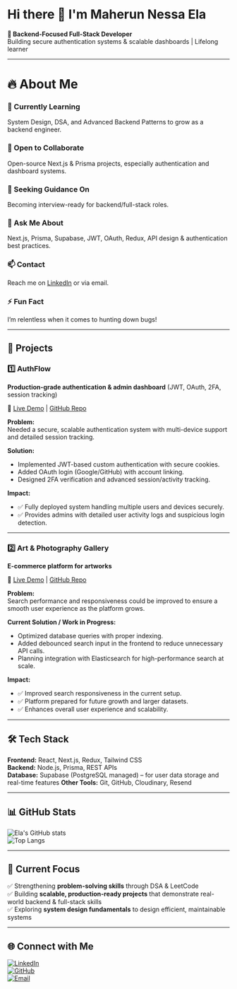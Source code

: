 # Hi there 👋 I'm Maherun Nessa Ela  

**🚀 Backend-Focused Full-Stack Developer**  
Building secure authentication systems & scalable dashboards | Lifelong learner  

---

# 🔥 About Me

### 🌱 Currently Learning
System Design, DSA, and Advanced Backend Patterns to grow as a backend engineer.

### 👯 Open to Collaborate
Open-source Next.js & Prisma projects, especially authentication and dashboard systems.

### 🤔 Seeking Guidance On
Becoming interview-ready for backend/full-stack roles.

### 💬 Ask Me About
Next.js, Prisma, Supabase, JWT, OAuth, Redux, API design & authentication best practices.

### 📫 Contact
Reach me on [LinkedIn](https://www.linkedin.com/in/maherun-ela) or via email.

### ⚡ Fun Fact
I’m relentless when it comes to hunting down bugs!


---

## 📂 Projects

### 1️⃣ AuthFlow
**Production-grade authentication & admin dashboard** (JWT, OAuth, 2FA, session tracking)

🔗 [Live Demo](https://authflow-one.vercel.app/) | [GitHub Repo](https://github.com/MaherunEla/authflow)

**Problem:**  
Needed a secure, scalable authentication system with multi-device support and detailed session tracking.

**Solution:**  
- Implemented JWT-based custom authentication with secure cookies.  
- Added OAuth login (Google/GitHub) with account linking.  
- Designed 2FA verification and advanced session/activity tracking.

**Impact:**  
- ✅ Fully deployed system handling multiple users and devices securely.  
- ✅ Provides admins with detailed user activity logs and suspicious login detection.  

---

### 2️⃣ Art & Photography Gallery
**E-commerce platform for artworks**

🔗 [Live Demo](https://art-and-photography-gallery.vercel.app/) | [GitHub Repo](https://github.com/MaherunEla/art_and_photography_gallery)

**Problem:**  
Search performance and responsiveness could be improved to ensure a smooth user experience as the platform grows.

**Current Solution / Work in Progress:**  
- Optimized database queries with proper indexing.  
- Added debounced search input in the frontend to reduce unnecessary API calls.  
- Planning integration with Elasticsearch for high-performance search at scale.

**Impact:**  
- ✅ Improved search responsiveness in the current setup.  
- ✅ Platform prepared for future growth and larger datasets.  
- ✅ Enhances overall user experience and scalability.
---

## 🛠️ Tech Stack
**Frontend:** React, Next.js, Redux, Tailwind CSS  
**Backend:** Node.js, Prisma, REST APIs  
**Database:** Supabase (PostgreSQL managed) – for user data storage and real-time features
**Other Tools:** Git, GitHub, Cloudinary, Resend  

---

## 📊 GitHub Stats
![Ela's GitHub stats](https://github-readme-stats.vercel.app/api?username=MaherunEla&show_icons=true&theme=radical)  
![Top Langs](https://github-readme-stats.vercel.app/api/top-langs/?username=MaherunEla&layout=compact&theme=radical)  

---

## 🚀 Current Focus

✅ Strengthening **problem-solving skills** through DSA & LeetCode  
✅ Building **scalable, production-ready projects** that demonstrate real-world backend & full-stack skills  
✅ Exploring **system design fundamentals** to design efficient, maintainable systems


---

## 🌐 Connect with Me
[![LinkedIn](https://img.shields.io/badge/LinkedIn-blue?style=for-the-badge&logo=linkedin)](www.linkedin.com/in/maherun-nessa-ela)  
[![GitHub](https://img.shields.io/badge/GitHub-000?style=for-the-badge&logo=github)](https://github.com/MaherunEla)  
[![Email](https://img.shields.io/badge/Email-D14836?style=for-the-badge&logo=gmail&logoColor=white)](mailto:meherunela2002@gmail.com)  
